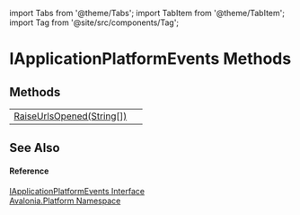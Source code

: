 import Tabs from '@theme/Tabs'; 
import TabItem from '@theme/TabItem'; 
import Tag from '@site/src/components/Tag'; 

# IApplicationPlatformEvents Methods




## Methods
<table>
<tr>
<td><a href="M_Avalonia_Platform_IApplicationPlatformEvents_RaiseUrlsOpened">RaiseUrlsOpened(String[])</a></td>
<td> </td>
</tr>
</table>

## See Also


#### Reference
<a href="T_Avalonia_Platform_IApplicationPlatformEvents">IApplicationPlatformEvents Interface</a>  
<a href="N_Avalonia_Platform">Avalonia.Platform Namespace</a>  
